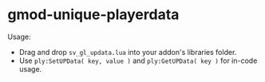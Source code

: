 # gmod-unique-playerdata
Usage:
- Drag and drop `sv_gl_updata.lua` into your addon's libraries folder.
- Use `ply:SetUPData( key, value )` and `ply:GetUPData( key )` for in-code usage.
